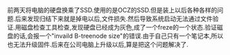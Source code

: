 
前两天将电脑的硬盘换乘了SSD.使用的是OCZ的SSD.但是装上以后各种各样的问题.后来发现归结下来就是掉电以后,文件损失.然后导致系统启动无法通过文件验证.用磁盘检查工具检查,发现硬盘已经成为灰色,成了一个freze的一个状态.验证磁盘的话,会报一个"invaild B-treenode size"的错误.由于自己只有一个笔记本,所以也无法升级固件.后来在公司电脑上升级以后,算是把这个问题解决了.
